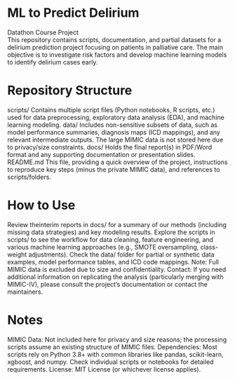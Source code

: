 # ML to Predict Delirium
Datathon Course Project  
This repository contains scripts, documentation, and partial datasets for a delirium prediction project focusing on patients in palliative care. The main objective is to investigate risk factors and develop machine learning models to identify delirium cases early.

# Repository Structure
scripts/
Contains multiple script files (Python notebooks, R scripts, etc.) used for data preprocessing, exploratory data analysis (EDA), and machine learning modeling.
data/
Includes non-sensitive subsets of data, such as model performance summaries, diagnosis maps (ICD mappings), and any relevant intermediate outputs. The large MIMIC data is not stored here due to privacy/size constraints.
docs/
Holds the final report(s) in PDF/Word format and any supporting documentation or presentation slides.
README.md
This file, providing a quick overview of the project, instructions to reproduce key steps (minus the private MIMIC data), and references to scripts/folders.
# How to Use
Review theinterim reports in docs/ for a summary of our methods (including missing data strategies) and key modeling results.
Explore the scripts in scripts/ to see the workflow for data cleaning, feature engineering, and various machine learning approaches (e.g., SMOTE oversampling, class-weight adjustments).
Check the data/ folder for partial or synthetic data examples, model performance tables, and ICD code mappings.
Note: Full MIMIC data is excluded due to size and confidentiality.
Contact: If you need additional information on replicating the analysis (particularly merging with MIMIC-IV), please consult the project’s documentation or contact the maintainers.
# Notes
MIMIC Data: Not included here for privacy and size reasons; the processing scripts assume an existing structure of MIMIC files.
Dependencies: Most scripts rely on Python 3.8+ with common libraries like pandas, scikit-learn, xgboost, and numpy. Check individual scripts or notebooks for detailed requirements.
License: MIT License (or whichever license applies).
